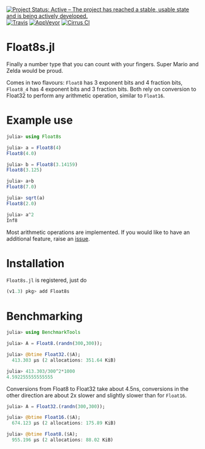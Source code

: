 [![Project Status: Active – The project has reached a stable, usable state and is being actively developed.](https://img.shields.io/badge/repo_status-active-brightgreen?style=flat-square)](https://www.repostatus.org/#active)
[![Travis](https://img.shields.io/travis/com/milankl/Float8s.jl?label=Linux%20%26%20osx&logo=travis&style=flat-square)](https://travis-ci.com/milankl/Float8s.jl)
[![AppVeyor](https://img.shields.io/appveyor/ci/milankl/Float8s-jl?label=Windows&logo=appveyor&logoColor=white&style=flat-square)](https://ci.appveyor.com/project/milankl/Float8s-jl)
[![Cirrus CI](https://img.shields.io/cirrus/github/milankl/Float8s.jl?label=FreeBSD&logo=cirrus-ci&logoColor=white&style=flat-square)](https://cirrus-ci.com/github/milankl/Float8s.jl)

# Float8s.jl
Finally a number type that you can count with your fingers. Super Mario and Zelda would be proud.

Comes in two flavours: `Float8` has 3 exponent bits and 4 fraction bits, `Float8_4` has 4 exponent bits and 3 fraction bits.
Both rely on conversion to Float32 to perform any arithmetic operation, similar to `Float16`.

# Example use

```julia
julia> using Float8s

julia> a = Float8(4)
Float8(4.0)

julia> b = Float8(3.14159)
Float8(3.125)

julia> a+b
Float8(7.0)

julia> sqrt(a)
Float8(2.0)

julia> a^2
Inf8
```
Most arithmetic operations are implemented. If you would like to have an additional feature, raise an [issue](https://github.com/milankl/Float8s.jl/issues).

# Installation

`Float8s.jl` is registered, just do
```julia
(v1.3) pkg> add Float8s
```

# Benchmarking
```julia
julia> using BenchmarkTools

julia> A = Float8.(randn(300,300));

julia> @btime Float32.($A);
  413.303 μs (2 allocations: 351.64 KiB)

julia> 413.303/300^2*1000
4.592255555555555
```
Conversions from Float8 to Float32 take about 4.5ns, conversions in the other direction are about 2x slower and slightly slower than for `Float16`. 
```julia
julia> A = Float32.(randn(300,300));

julia> @btime Float16.($A);
  674.123 μs (2 allocations: 175.89 KiB)

julia> @btime Float8.($A);
  955.196 μs (2 allocations: 88.02 KiB)
 ```
 
